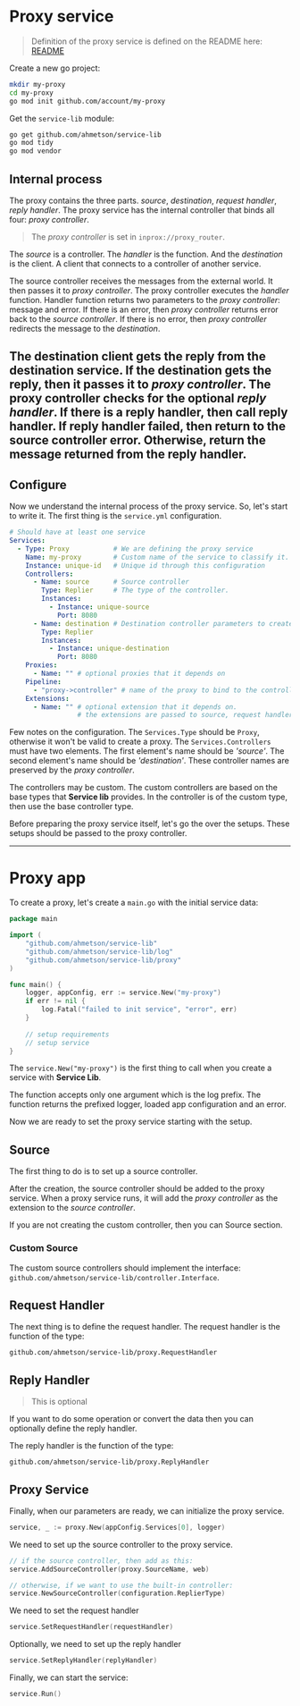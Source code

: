 # Proxy service
> Definition of the proxy service is defined on the README here:
[README](README.md)

Create a new go project:

```sh
mkdir my-proxy
cd my-proxy
go mod init github.com/account/my-proxy
```

Get the `service-lib` module:

```sh
go get github.com/ahmetson/service-lib
go mod tidy
go mod vendor
```

## Internal process

The proxy contains the three parts. *source*, *destination*,
*request handler*, *reply handler*. 
The proxy service has the internal controller that binds all four: *proxy controller*.

> The *proxy controller* is set in `inprox://proxy_router`. 

The *source* is a controller. The *handler*
is the function. And the *destination* is the client. A client
that connects to a controller of another service.

The source controller receives the messages from the external world.
It then passes it to *proxy controller*. The proxy controller
executes the *handler* function. Handler function returns two parameters to
the *proxy controller*: message and error.
If there is an error, then *proxy controller* returns error back to the *source
controller*.
If there is no error, then *proxy controller* redirects the message to the
*destination*.

The destination client gets the reply from the destination service.
If the destination gets the reply, then it passes it to *proxy controller*.
The proxy controller checks for the optional *reply handler*.
If there is a reply handler, then call reply handler. If reply handler
failed, then return to the source controller error. Otherwise,
return the message returned from the reply handler.
---

## Configure

Now we understand the internal process of the proxy service. So, let's
start to write it. The first thing is the `service.yml` configuration.

```yaml
# Should have at least one service
Services:
  - Type: Proxy           # We are defining the proxy service
    Name: my-proxy        # Custom name of the service to classify it.
    Instance: unique-id   # Unique id through this configuration
    Controllers:
      - Name: source      # Source controller
        Type: Replier     # The type of the controller.
        Instances:
          - Instance: unique-source
            Port: 8080
      - Name: destination # Destination controller parameters to create a client
        Type: Replier
        Instances:
          - Instance: unique-destination
            Port: 8080
    Proxies:
      - Name: "" # optional proxies that it depends on
    Pipeline:
      - "proxy->controller" # name of the proxy to bind to the controller name
    Extensions:
      - Name: "" # optional extension that it depends on.
                 # the extensions are passed to source, request handler to reply handler.
```

Few notes on the configuration.
The `Services.Type` should be `Proxy`, otherwise it won't be valid
to create a proxy. The `Services.Controllers` must have
two elements. The first element's name should be *'source'*.
The second element's name should be *'destination'*. These controller
names are preserved by the *proxy controller*.

The controllers may be custom. The custom controllers are
based on the base types that **Service lib** provides.
In the controller is of the custom type, then use the base controller type.

Before preparing the proxy service itself, let's go the over the setups.
These setups should be passed to the proxy controller.

---

# Proxy app

To create a proxy, let's create a `main.go` with the initial service data:

```go
package main

import (
	"github.com/ahmetson/service-lib"
	"github.com/ahmetson/service-lib/log"
	"github.com/ahmetson/service-lib/proxy"
)

func main() {
	logger, appConfig, err := service.New("my-proxy")
	if err != nil {
		log.Fatal("failed to init service", "error", err)
    }
	
	// setup requirements
	// setup service
}
```

The `service.New("my-proxy")` is the first thing to call
when you create a service with **Service Lib**.

The function accepts only one argument which is the log prefix.
The function returns the prefixed logger, loaded app configuration
and an error.

Now we are ready to set the proxy service starting with the setup.

## Source
The first thing to do is to set up a source controller.

After the creation, the source controller should be added
to the proxy service. When a proxy service runs,
it will add the *proxy controller* as the extension to the
*source controller*.

If you are not creating the custom controller,
then you can Source section.

### Custom Source
The custom source controllers should implement the interface:
`github.com/ahmetson/service-lib/controller.Interface`.

## Request Handler
The next thing is to define the request handler.
The request handler is the function of the type:

`github.com/ahmetson/service-lib/proxy.RequestHandler`

## Reply Handler

> This is optional

If you want to do some operation or convert the data
then you can optionally define the reply handler.

The reply handler is the function of the type:

`github.com/ahmetson/service-lib/proxy.ReplyHandler`

## Proxy Service

Finally, when our parameters are ready,
we can initialize the proxy service.

```go
service, _ := proxy.New(appConfig.Services[0], logger)
```

We need to set up the source controller to the proxy service.


```go
// if the source controller, then add as this:
service.AddSourceController(proxy.SourceName, web)

// otherwise, if we want to use the built-in controller:
service.NewSourceController(configuration.ReplierType)
```

We need to set the request handler

```go
service.SetRequestHandler(requestHandler)
```

Optionally, we need to set up the reply handler

```go
service.SetReplyHandler(replyHandler)
```

Finally, we can start the service:

```go
service.Run()
```
